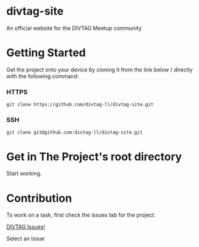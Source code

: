 # divtag-site
An official website for the DIVTAG Meetup community

# Getting Started
Get the project onto your device by cloning it from the link below / directly with the following command:

### HTTPS

    git clone https://github.com/divtag-ll/divtag-site.git
    
### SSH
  
    git clone git@github.com:divtag-ll/divtag-site.git 
    
# Get in The Project's root directory

Start working.

# Contribution

To work on a task, first check the issues tab for the project.

[DIVTAG Issues!](https://github.com/divtag-ll/divtag-site/issues)

Select an Issue
